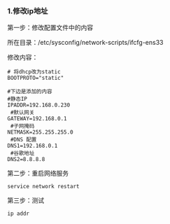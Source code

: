 ### 1.修改ip地址

第一步：修改配置文件中的内容

所在目录：/etc/sysconfig/network-scripts/ifcfg-ens33

修改内容：

```text
# 将dhcp改为static
BOOTPROTO="static"

#下边是添加的内容
#静态IP  
IPADDR=192.168.0.230 
 #默认网关  
GATEWAY=192.168.0.1
 #子网掩码  
NETMASK=255.255.255.0
 #DNS 配置  
DNS1=192.168.0.1
 #谷歌地址
DNS2=8.8.8.8       
```

第二步：重启网络服务

```shell
service network restart
```

第三步：测试

```shell
ip addr
```

